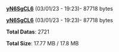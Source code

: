 [**yN6SgCL6**](/data/yN6SgCL6.txt) (03/01/23 - 19:23)- 87718 bytes

[**yN6SgCL6**](/data/yN6SgCL6.txt) (03/01/23 - 19:23)- 87718 bytes

**Total Datas**: 2721

**Total Size**: 17.77 MB / 17.8 MB